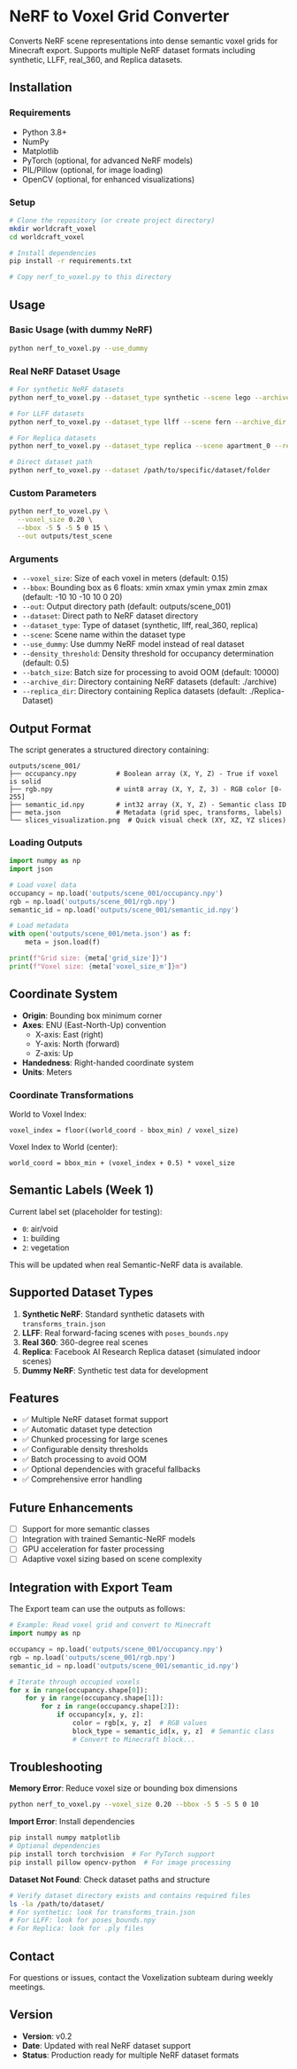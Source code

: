# NeRF to Voxel Grid Converter

Converts NeRF scene representations into dense semantic voxel grids for Minecraft export. Supports multiple NeRF dataset formats including synthetic, LLFF, real_360, and Replica datasets.

## Installation

### Requirements
- Python 3.8+
- NumPy
- Matplotlib
- PyTorch (optional, for advanced NeRF models)
- PIL/Pillow (optional, for image loading)
- OpenCV (optional, for enhanced visualizations)

### Setup
```bash
# Clone the repository (or create project directory)
mkdir worldcraft_voxel
cd worldcraft_voxel

# Install dependencies
pip install -r requirements.txt

# Copy nerf_to_voxel.py to this directory
```

## Usage

### Basic Usage (with dummy NeRF)
```bash
python nerf_to_voxel.py --use_dummy
```

### Real NeRF Dataset Usage
```bash
# For synthetic NeRF datasets
python nerf_to_voxel.py --dataset_type synthetic --scene lego --archive_dir /path/to/datasets

# For LLFF datasets
python nerf_to_voxel.py --dataset_type llff --scene fern --archive_dir /path/to/datasets

# For Replica datasets
python nerf_to_voxel.py --dataset_type replica --scene apartment_0 --replica_dir ./Replica-Dataset

# Direct dataset path
python nerf_to_voxel.py --dataset /path/to/specific/dataset/folder
```

### Custom Parameters
```bash
python nerf_to_voxel.py \
  --voxel_size 0.20 \
  --bbox -5 5 -5 5 0 15 \
  --out outputs/test_scene
```

### Arguments
- `--voxel_size`: Size of each voxel in meters (default: 0.15)
- `--bbox`: Bounding box as 6 floats: xmin xmax ymin ymax zmin zmax (default: -10 10 -10 10 0 20)
- `--out`: Output directory path (default: outputs/scene_001)
- `--dataset`: Direct path to NeRF dataset directory
- `--dataset_type`: Type of dataset (synthetic, llff, real_360, replica)
- `--scene`: Scene name within the dataset type
- `--use_dummy`: Use dummy NeRF model instead of real dataset
- `--density_threshold`: Density threshold for occupancy determination (default: 0.5)
- `--batch_size`: Batch size for processing to avoid OOM (default: 10000)
- `--archive_dir`: Directory containing NeRF datasets (default: ./archive)
- `--replica_dir`: Directory containing Replica datasets (default: ./Replica-Dataset)

## Output Format

The script generates a structured directory containing:

```
outputs/scene_001/
├── occupancy.npy          # Boolean array (X, Y, Z) - True if voxel is solid
├── rgb.npy                # uint8 array (X, Y, Z, 3) - RGB color [0-255]
├── semantic_id.npy        # int32 array (X, Y, Z) - Semantic class ID
├── meta.json              # Metadata (grid spec, transforms, labels)
└── slices_visualization.png  # Quick visual check (XY, XZ, YZ slices)
```

### Loading Outputs

```python
import numpy as np
import json

# Load voxel data
occupancy = np.load('outputs/scene_001/occupancy.npy')
rgb = np.load('outputs/scene_001/rgb.npy')
semantic_id = np.load('outputs/scene_001/semantic_id.npy')

# Load metadata
with open('outputs/scene_001/meta.json') as f:
    meta = json.load(f)

print(f"Grid size: {meta['grid_size']}")
print(f"Voxel size: {meta['voxel_size_m']}m")
```

## Coordinate System

- **Origin**: Bounding box minimum corner
- **Axes**: ENU (East-North-Up) convention
  - X-axis: East (right)
  - Y-axis: North (forward)
  - Z-axis: Up
- **Handedness**: Right-handed coordinate system
- **Units**: Meters

### Coordinate Transformations

World to Voxel Index:
```
voxel_index = floor((world_coord - bbox_min) / voxel_size)
```

Voxel Index to World (center):
```
world_coord = bbox_min + (voxel_index + 0.5) * voxel_size
```

## Semantic Labels (Week 1)

Current label set (placeholder for testing):
- `0`: air/void
- `1`: building
- `2`: vegetation

This will be updated when real Semantic-NeRF data is available.

## Supported Dataset Types

1. **Synthetic NeRF**: Standard synthetic datasets with `transforms_train.json`
2. **LLFF**: Real forward-facing scenes with `poses_bounds.npy`
3. **Real 360**: 360-degree real scenes
4. **Replica**: Facebook AI Research Replica dataset (simulated indoor scenes)
5. **Dummy NeRF**: Synthetic test data for development

## Features

- ✅ Multiple NeRF dataset format support
- ✅ Automatic dataset type detection
- ✅ Chunked processing for large scenes
- ✅ Configurable density thresholds
- ✅ Batch processing to avoid OOM
- ✅ Optional dependencies with graceful fallbacks
- ✅ Comprehensive error handling

## Future Enhancements

- [ ] Support for more semantic classes
- [ ] Integration with trained Semantic-NeRF models
- [ ] GPU acceleration for faster processing
- [ ] Adaptive voxel sizing based on scene complexity

## Integration with Export Team

The Export team can use the outputs as follows:

```python
# Example: Read voxel grid and convert to Minecraft
import numpy as np

occupancy = np.load('outputs/scene_001/occupancy.npy')
rgb = np.load('outputs/scene_001/rgb.npy')
semantic_id = np.load('outputs/scene_001/semantic_id.npy')

# Iterate through occupied voxels
for x in range(occupancy.shape[0]):
    for y in range(occupancy.shape[1]):
        for z in range(occupancy.shape[2]):
            if occupancy[x, y, z]:
                color = rgb[x, y, z]  # RGB values
                block_type = semantic_id[x, y, z]  # Semantic class
                # Convert to Minecraft block...
```

## Troubleshooting

**Memory Error**: Reduce voxel size or bounding box dimensions
```bash
python nerf_to_voxel.py --voxel_size 0.20 --bbox -5 5 -5 5 0 10
```

**Import Error**: Install dependencies
```bash
pip install numpy matplotlib
# Optional dependencies
pip install torch torchvision  # For PyTorch support
pip install pillow opencv-python  # For image processing
```

**Dataset Not Found**: Check dataset paths and structure
```bash
# Verify dataset directory exists and contains required files
ls -la /path/to/dataset/
# For synthetic: look for transforms_train.json
# For LLFF: look for poses_bounds.npy
# For Replica: look for .ply files
```

## Contact

For questions or issues, contact the Voxelization subteam during weekly meetings.

## Version

- **Version**: v0.2
- **Date**: Updated with real NeRF dataset support
- **Status**: Production ready for multiple NeRF dataset formats